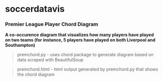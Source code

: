 # soccerdatavis
### Premier League Player Chord Diagram
**A co-occurence diagram that visualizes how many players have played on two teams (for instance, 5 players have played on both Liverpool and Southampton)**
> premchord.py - uses chord package to generate diagram based on data scraped with BeautifulSoup

> premchord.html - html output generated by premchord.py that shows the chord diagram
